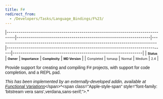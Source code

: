 ```yaml
---
title: F#
redirect_from:
  - /Developers/Tasks/Language_Bindings/F%23/
---
```


<span> </span>

<span id="_task_a_Languages.FS"></span><span> </span>

|----------------------------------------------------------------------------------|--------------------------------------------------------------------|--------------------------------------------------------------------------------|--------------------------------------------------------------------------------|------------------------------------------------------------------|
| **<span style="font-size: x-small;">Status</span>**                              | **<span style="font-size: x-small;">Owner</span>**                 | **<span style="font-size: x-small;">Importance</span>**                        | **<span style="font-size: x-small;">Complexity</span>**                        | **<span style="font-size: x-small;">MD Version</span>**          |
| <span class="task-status-Completed" style="font-size: x-small;">Completed</span> | <span class="task-owner" style="font-size: x-small;">tomasp</span> | <span class="task-importance-Normal" style="font-size: x-small;">Normal</span> | <span class="task-complexity-Medium" style="font-size: x-small;">Medium</span> | <span class="task-target" style="font-size: x-small;">2.4</span> |

<span class="Apple-style-span" style="font-family: 'bitstream vera sans',verdana,sans-serif;">Provide support for creating and compiling F# projects, with support for code completion, and a REPL pad.</span>

*<span class="Apple-style-span" style="font-family: 'bitstream vera sans',verdana,sans-serif;">This has been implemented by an externally-developed addin, available at </span>*<span class="Apple-style-span" style="font-family: 'bitstream vera sans',verdana,sans-serif;">[*Functional Variations*](http://functional-variations.net/monodevelop/ "http://functional-variations.net/monodevelop/")</span>*<span class="Apple-style-span" style="font-family: 'bitstream vera sans',verdana,sans-serif;">.</span>*

